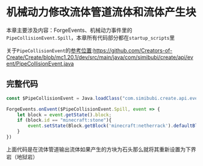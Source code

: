 # 机械动力修改流体管道流体和流体产生块
本章主要涉及内容：ForgeEvents、机械动力事件里的`PipeCollisionEvent.Spill`，本章所有代码部分都在`startup_scripts`里

关于`PipeCollisionEvent`的[参考位置](https://github.com/Creators-of-Create/Create/blob/mc1.20.1/dev/src/main/java/com/simibubi/create/api/event/PipeCollisionEvent.java):https://github.com/Creators-of-Create/Create/blob/mc1.20.1/dev/src/main/java/com/simibubi/create/api/event/PipeCollisionEvent.java

## 完整代码
```js
const $PipeCollisionEvent = Java.loadClass("com.simibubi.create.api.event.PipeCollisionEvent")

ForgeEvents.onEvent($PipeCollisionEvent.Spill, event => {
    let block = event.getState().block;
    if (block.id == "minecraft:stone"){
        event.setState(Block.getBlock('minecraft:netherrack').defaultBlockState());
    }
})
```
上面代码是在流体管道输出流体如果产生的方块为石头那么就将其重新设置为下界岩（地狱岩）